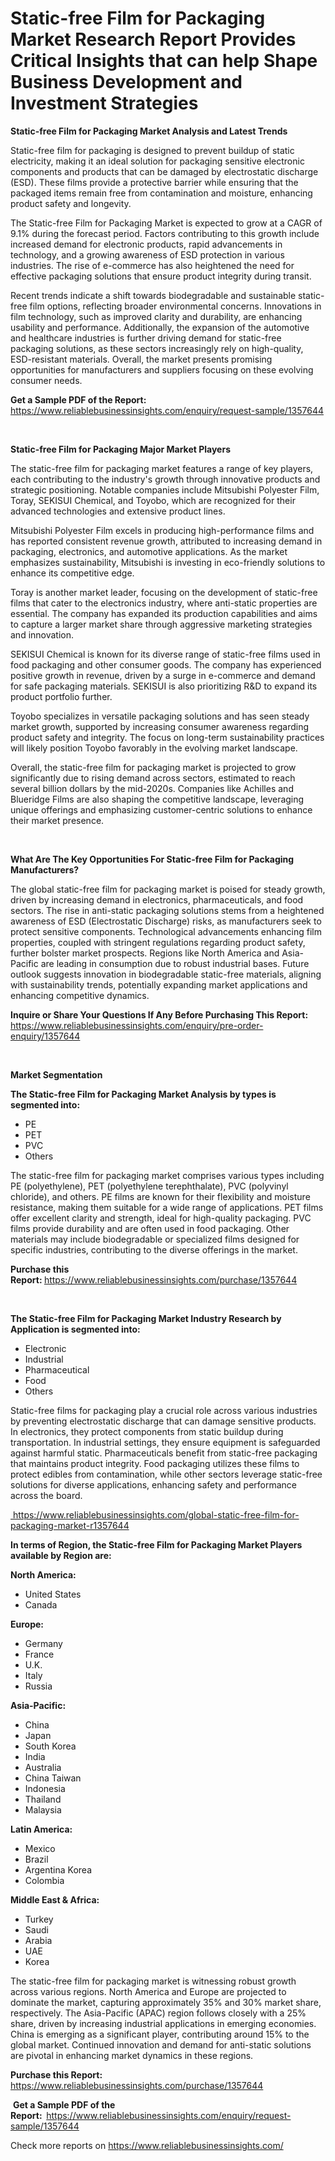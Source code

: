 <p><h1>Static-free Film for Packaging Market Research Report Provides Critical Insights that can help Shape Business Development and Investment Strategies</h1></p><p><strong>Static-free Film for Packaging Market Analysis and Latest Trends</strong></p>
<p><p>Static-free film for packaging is designed to prevent buildup of static electricity, making it an ideal solution for packaging sensitive electronic components and products that can be damaged by electrostatic discharge (ESD). These films provide a protective barrier while ensuring that the packaged items remain free from contamination and moisture, enhancing product safety and longevity.</p><p>The Static-free Film for Packaging Market is expected to grow at a CAGR of 9.1% during the forecast period. Factors contributing to this growth include increased demand for electronic products, rapid advancements in technology, and a growing awareness of ESD protection in various industries. The rise of e-commerce has also heightened the need for effective packaging solutions that ensure product integrity during transit.</p><p>Recent trends indicate a shift towards biodegradable and sustainable static-free film options, reflecting broader environmental concerns. Innovations in film technology, such as improved clarity and durability, are enhancing usability and performance. Additionally, the expansion of the automotive and healthcare industries is further driving demand for static-free packaging solutions, as these sectors increasingly rely on high-quality, ESD-resistant materials. Overall, the market presents promising opportunities for manufacturers and suppliers focusing on these evolving consumer needs.</p></p>
<p><strong>Get a Sample PDF of the Report:&nbsp;</strong> <a href="https://www.reliablebusinessinsights.com/enquiry/request-sample/1357644?utm_campaign=3076&utm_medium=2&utm_source=Github&utm_content=ia&utm_term=02042025&utm_id=static-free-film-for-packaging">https://www.reliablebusinessinsights.com/enquiry/request-sample/1357644</a></p>
<p>&nbsp;</p>
<p><strong>Static-free Film for Packaging Major Market Players</strong></p>
<p><p>The static-free film for packaging market features a range of key players, each contributing to the industry's growth through innovative products and strategic positioning. Notable companies include Mitsubishi Polyester Film, Toray, SEKISUI Chemical, and Toyobo, which are recognized for their advanced technologies and extensive product lines.</p><p>Mitsubishi Polyester Film excels in producing high-performance films and has reported consistent revenue growth, attributed to increasing demand in packaging, electronics, and automotive applications. As the market emphasizes sustainability, Mitsubishi is investing in eco-friendly solutions to enhance its competitive edge.</p><p>Toray is another market leader, focusing on the development of static-free films that cater to the electronics industry, where anti-static properties are essential. The company has expanded its production capabilities and aims to capture a larger market share through aggressive marketing strategies and innovation.</p><p>SEKISUI Chemical is known for its diverse range of static-free films used in food packaging and other consumer goods. The company has experienced positive growth in revenue, driven by a surge in e-commerce and demand for safe packaging materials. SEKISUI is also prioritizing R&D to expand its product portfolio further.</p><p>Toyobo specializes in versatile packaging solutions and has seen steady market growth, supported by increasing consumer awareness regarding product safety and integrity. The focus on long-term sustainability practices will likely position Toyobo favorably in the evolving market landscape.</p><p>Overall, the static-free film for packaging market is projected to grow significantly due to rising demand across sectors, estimated to reach several billion dollars by the mid-2020s. Companies like Achilles and Blueridge Films are also shaping the competitive landscape, leveraging unique offerings and emphasizing customer-centric solutions to enhance their market presence.</p></p>
<p>&nbsp;</p>
<p><strong>What Are The Key Opportunities For Static-free Film for Packaging Manufacturers?</strong></p>
<p><p>The global static-free film for packaging market is poised for steady growth, driven by increasing demand in electronics, pharmaceuticals, and food sectors. The rise in anti-static packaging solutions stems from a heightened awareness of ESD (Electrostatic Discharge) risks, as manufacturers seek to protect sensitive components. Technological advancements enhancing film properties, coupled with stringent regulations regarding product safety, further bolster market prospects. Regions like North America and Asia-Pacific are leading in consumption due to robust industrial bases. Future outlook suggests innovation in biodegradable static-free materials, aligning with sustainability trends, potentially expanding market applications and enhancing competitive dynamics.</p></p>
<p><strong>Inquire or Share Your Questions If Any Before Purchasing This Report:</strong> <a href="https://www.reliablebusinessinsights.com/enquiry/pre-order-enquiry/1357644?utm_campaign=3076&utm_medium=2&utm_source=Github&utm_content=ia&utm_term=02042025&utm_id=static-free-film-for-packaging">https://www.reliablebusinessinsights.com/enquiry/pre-order-enquiry/1357644</a></p>
<p>&nbsp;</p>
<p><strong>Market Segmentation</strong></p>
<p><strong>The Static-free Film for Packaging Market Analysis by types is segmented into:</strong></p>
<p><ul><li>PE</li><li>PET</li><li>PVC</li><li>Others</li></ul></p>
<p><p>The static-free film for packaging market comprises various types including PE (polyethylene), PET (polyethylene terephthalate), PVC (polyvinyl chloride), and others. PE films are known for their flexibility and moisture resistance, making them suitable for a wide range of applications. PET films offer excellent clarity and strength, ideal for high-quality packaging. PVC films provide durability and are often used in food packaging. Other materials may include biodegradable or specialized films designed for specific industries, contributing to the diverse offerings in the market.</p></p>
<p><strong>Purchase this Report:&nbsp;</strong><a href="https://www.reliablebusinessinsights.com/purchase/1357644?utm_campaign=3076&utm_medium=2&utm_source=Github&utm_content=ia&utm_term=02042025&utm_id=static-free-film-for-packaging">https://www.reliablebusinessinsights.com/purchase/1357644</a></p>
<p>&nbsp;</p>
<p><strong>The Static-free Film for Packaging Market Industry Research by Application is segmented into:</strong></p>
<p><ul><li>Electronic</li><li>Industrial</li><li>Pharmaceutical</li><li>Food</li><li>Others</li></ul></p>
<p><p>Static-free films for packaging play a crucial role across various industries by preventing electrostatic discharge that can damage sensitive products. In electronics, they protect components from static buildup during transportation. In industrial settings, they ensure equipment is safeguarded against harmful static. Pharmaceuticals benefit from static-free packaging that maintains product integrity. Food packaging utilizes these films to protect edibles from contamination, while other sectors leverage static-free solutions for diverse applications, enhancing safety and performance across the board.</p></p>
<p><a href="https://www.reliablebusinessinsights.com/global-static-free-film-for-packaging-market-r1357644?utm_campaign=3076&utm_medium=2&utm_source=Github&utm_content=ia&utm_term=02042025&utm_id=static-free-film-for-packaging">&nbsp;https://www.reliablebusinessinsights.com/global-static-free-film-for-packaging-market-r1357644</a></p>
<p><strong>In terms of Region, the Static-free Film for Packaging Market Players available by Region are:</strong></p>
<p>
    <p> <strong> North America: </strong>
        <ul>
            <li>United States</li>
            <li>Canada</li>
        </ul>
        </p> 
    <p> <strong> Europe: </strong>
        <ul>
            <li>Germany</li>
            <li>France</li>
            <li>U.K.</li>
            <li>Italy</li>
            <li>Russia</li>
        </ul>
        </p> 
    <p> <strong> Asia-Pacific: </strong>
        <ul>
            <li>China</li>
            <li>Japan</li>
            <li>South Korea</li>
            <li>India</li>
            <li>Australia</li>
            <li>China Taiwan</li>
            <li>Indonesia</li>
            <li>Thailand</li>
            <li>Malaysia</li>
        </ul>
        </p> 
    <p> <strong> Latin America: </strong>
        <ul>
            <li>Mexico</li>
            <li>Brazil</li>
            <li>Argentina Korea</li>
            <li>Colombia</li>
        </ul>
        </p> 
    <p> <strong> Middle East & Africa: </strong>
        <ul>
            <li>Turkey</li>
            <li>Saudi</li>
            <li>Arabia</li>
            <li>UAE</li>
            <li>Korea</li>
        </ul>
    </p>
    </p>
<p><p>The static-free film for packaging market is witnessing robust growth across various regions. North America and Europe are projected to dominate the market, capturing approximately 35% and 30% market share, respectively. The Asia-Pacific (APAC) region follows closely with a 25% share, driven by increasing industrial applications in emerging economies. China is emerging as a significant player, contributing around 15% to the global market. Continued innovation and demand for anti-static solutions are pivotal in enhancing market dynamics in these regions.</p></p>
<p><strong>Purchase this Report: </strong><a href="https://www.reliablebusinessinsights.com/purchase/1357644?utm_campaign=3076&utm_medium=2&utm_source=Github&utm_content=ia&utm_term=02042025&utm_id=static-free-film-for-packaging">https://www.reliablebusinessinsights.com/purchase/1357644</a></p>
<p>&nbsp;<strong>Get a Sample PDF of the Report:&nbsp;&nbsp;</strong><a href="https://www.reliablebusinessinsights.com/enquiry/request-sample/1357644?utm_campaign=3076&utm_medium=2&utm_source=Github&utm_content=ia&utm_term=02042025&utm_id=static-free-film-for-packaging">https://www.reliablebusinessinsights.com/enquiry/request-sample/1357644</a></p>
<p><strong></strong></p>
<p>Check more reports on <a href="https://www.reliablebusinessinsights.com/?utm_campaign=3076&utm_medium=2&utm_source=Github&utm_content=ia&utm_term=02042025&utm_id=static-free-film-for-packaging">https://www.reliablebusinessinsights.com/</a></p>